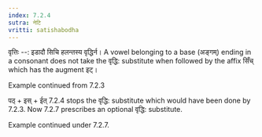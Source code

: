 ```yaml
---
index: 7.2.4
sutra: नेटि
vritti: satishabodha
---
```



वृत्तिः --: इडादौ सिचि हलन्तस्य वृद्धिर्न। A vowel belonging to a base (अङ्गम्) ending in a consonant does not take the वृद्धि: substitute when followed by the affix सिँच् which has the augment इट्।


Example continued from 7.2.3


पठ् + इस् + ईत् 7.2.4 stops the वृद्धि: substitute which would have been done by 7.2.3. Now 7.2.7 prescribes an optional वृद्धि: substitute.


Example continued under 7.2.7.

